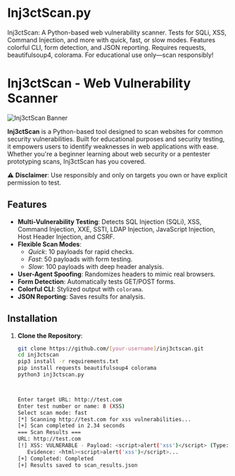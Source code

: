 # Inj3ctScan.py
Inj3ctScan: A Python-based web vulnerability scanner. Tests for SQLi, XSS, Command Injection, and more with quick, fast, or slow modes. Features colorful CLI, form detection, and JSON reporting. Requires requests, beautifulsoup4, colorama. For educational use only—scan responsibly!

# Inj3ctScan - Web Vulnerability Scanner

![Inj3ctScan Banner](https://via.placeholder.com/800x200.png?text=Inj3ctScan) <!-- Replace with actual banner image if you have one -->

**Inj3ctScan** is a Python-based tool designed to scan websites for common security vulnerabilities. Built for educational purposes and security testing, it empowers users to identify weaknesses in web applications with ease. Whether you're a beginner learning about web security or a pentester prototyping scans, Inj3ctScan has you covered.

⚠️ **Disclaimer**: Use responsibly and only on targets you own or have explicit permission to test.

## Features
- **Multi-Vulnerability Testing**: Detects SQL Injection (SQLi), XSS, Command Injection, XXE, SSTI, LDAP Injection, JavaScript Injection, Host Header Injection, and CSRF.
- **Flexible Scan Modes**:
  - *Quick*: 10 payloads for rapid checks.
  - *Fast*: 50 payloads with form testing.
  - *Slow*: 100 payloads with deep header analysis.
- **User-Agent Spoofing**: Randomizes headers to mimic real browsers.
- **Form Detection**: Automatically tests GET/POST forms.
- **Colorful CLI**: Stylized output with `colorama`.
- **JSON Reporting**: Saves results for analysis.

## Installation
1. **Clone the Repository**:
   ```bash
   git clone https://github.com/[your-username]/inj3ctscan.git
   cd inj3ctscan
   pip3 install -r requirements.txt
   pip install requests beautifulsoup4 colorama
   python3 inj3ctscan.py



   Enter target URL: http://test.com
   Enter test number or name: 8 (XSS)
   Select scan mode: fast
   [*] Scanning http://test.com for xss vulnerabilities...
   [+] Scan completed in 2.34 seconds
   === Scan Results ===
   URL: http://test.com
   [!] XSS: VULNERABLE - Payload: <script>alert('xss')</script> (Type: GET)
      Evidence: <html><script>alert('xss')</script>...
   [+] Completed: Completed
   [+] Results saved to scan_results.json
